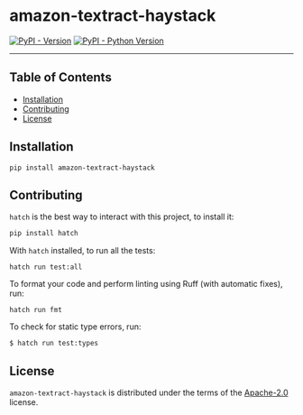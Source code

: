 # amazon-textract-haystack

[![PyPI - Version](https://img.shields.io/pypi/v/amazon-textract-haystack.svg)](https://pypi.org/project/amazon-textract-haystack)
[![PyPI - Python Version](https://img.shields.io/pypi/pyversions/amazon-textract-haystack.svg)](https://pypi.org/project/amazon-textract-haystack)

-----

## Table of Contents

- [Installation](#installation)
- [Contributing](#contributing)
- [License](#license)

## Installation

```console
pip install amazon-textract-haystack
```

## Contributing

`hatch` is the best way to interact with this project, to install it:
```sh
pip install hatch
```

With `hatch` installed, to run all the tests:
```
hatch run test:all
```

To format your code and perform linting using Ruff (with automatic fixes), run:
```
hatch run fmt
```

To check for static type errors, run:

```console
$ hatch run test:types
```

## License

`amazon-textract-haystack` is distributed under the terms of the [Apache-2.0](https://spdx.org/licenses/Apache-2.0.html) license.
